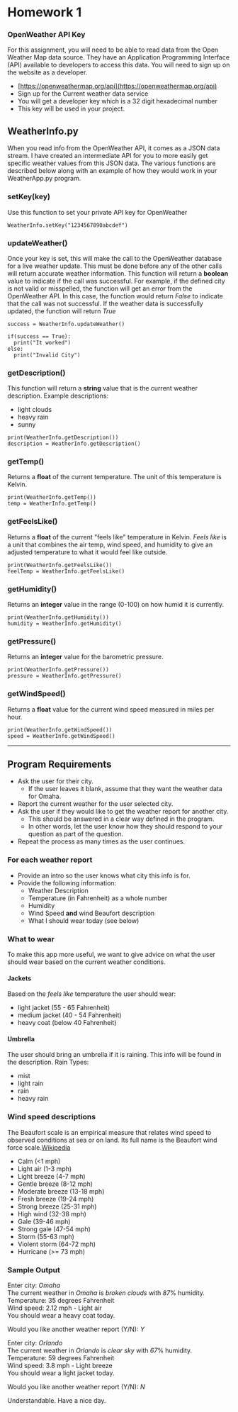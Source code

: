 # Homework 1

### OpenWeather API Key
For this assignment, you will need to be able to read data from the Open Weather Map data source. They have an Application Programming Interface (API) available to developers to access this data. You will need to sign up on the website as a developer.
- [https://openweathermap.org/api](https://openweathermap.org/api)
- Sign up for the Current weather data service
- You will get a developer key which is a 32 digit hexadecimal number
- This key will be used in your project.

## WeatherInfo.py
When you read info from the OpenWeather API, it comes as a JSON data stream. I have created an intermediate API for you to more easily get specific weather values from this JSON data. The various functions are described below along with an example of how they would work in your WeatherApp.py program.

### setKey(key)
Use this function to set your private API key for OpenWeather
```
WeatherInfo.setKey("1234567890abcdef")
```
### updateWeather()
Once your key is set, this will make the call to the OpenWeather database for a live weather update. This must be done before any of the other calls will return accurate weather information.
This function will return a **boolean** value to indicate if the call was successful. For example, if the defined city is not valid or misspelled, the function will get an error from the OpenWeather API. In this case, the function would return *False* to indicate that the call was not successful.
If the weather data is successfully updated, the function will return *True*
```
success = WeatherInfo.updateWeather()

if(success == True):
  print("It worked")
else:
  print("Invalid City")
```
### getDescription()
This function will return a **string** value that is the current weather description.
Example descriptions:
- light clouds
- heavy rain
- sunny

```
print(WeatherInfo.getDescription())
description = WeatherInfo.getDescription()
```

### getTemp()
Returns a **float** of the current temperature. The unit of this temperature is Kelvin.
```
print(WeatherInfo.getTemp())
temp = WeatherInfo.getTemp()
```

### getFeelsLike()
Returns a **float** of the current "feels like" temperature in Kelvin. *Feels like* is a unit that combines the air temp, wind speed, and humidity to give an adjusted temperature to what it would feel like outside.
```
print(WeatherInfo.getFeelsLike())
feelTemp = WeatherInfo.getFeelsLike()
```

### getHumidity()
Returns an **integer** value in the range (0-100) on how humid it is currently.
```
print(WeatherInfo.getHumidity())
humidity = WeatherInfo.getHumidity()
```

### getPressure()
Returns an **integer** value for the barometric pressure.
```
print(WeatherInfo.getPressure())
pressure = WeatherInfo.getPressure()
```

### getWindSpeed()
Returns a **float** value for the current wind speed measured in miles per hour.
```
print(WeatherInfo.getWindSpeed())
speed = WeatherInfo.getWindSpeed()
```
---
## Program Requirements
- Ask the user for their city.
  - If the user leaves it blank, assume that they want the weather data for Omaha.
- Report the current weather for the user selected city.
- Ask the user if they would like to get the weather report for another city.
  - This should be answered in a clear way defined in the program.
  - In other words, let the user know how they should respond to your question as part of the question.
- Repeat the process as many times as the user continues.

### For each weather report
- Provide an intro so the user knows what city this info is for.
- Provide the following information:
  - Weather Description
  - Temperature (in Fahrenheit) as a whole number
  - Humidity
  - Wind Speed **and** wind Beaufort description
  - What I should wear today (see below)

### What to wear
To make this app more useful, we want to give advice on what the user should wear based on the current weather conditions.

#### Jackets
Based on the *feels like* temperature the user should wear:
- light jacket (55 - 65 Fahrenheit)
- medium jacket (40 - 54 Fahrenheit)  
- heavy coat (below 40 Fahrenheit)

#### Umbrella
The user should bring an umbrella if it is raining.
This info will be found in the description.
Rain Types:
- mist
- light rain
- rain
- heavy rain

### Wind speed descriptions
The Beaufort scale is an empirical measure that relates wind speed to observed conditions at sea or on land. Its full name is the Beaufort wind force scale.[Wikipedia](https://en.wikipedia.org/wiki/Beaufort_scale)
- Calm (<1 mph)
- Light air (1-3 mph)
- Light breeze (4-7 mph)
- Gentle breeze (8-12 mph)
- Moderate breeze (13-18 mph)
- Fresh breeze (19-24 mph)
- Strong breeze (25-31 mph)
- High wind (32-38 mph)
- Gale (39-46 mph)
- Strong gale (47-54 mph)
- Storm (55-63 mph)
- Violent storm (64-72 mph)
- Hurricane (>= 73 mph)

### Sample Output
Enter city: *Omaha*  
The current weather in *Omaha* is *broken clouds* with *87*% humidity.  
Temperature: 35 degrees Fahrenheit  
Wind speed: 2.12 mph - Light air  
You should wear a heavy coat today.

Would you like another weather report (Y/N): *Y*  

Enter city: *Orlando*  
The current weather in *Orlando* is *clear sky* with *67*% humidity.  
Temperature: 59 degrees Fahrenheit  
Wind speed: 3.8 mph - Light breeze  
You should wear a light jacket today.

Would you like another weather report (Y/N): *N*  

Understandable.
Have a nice day.

